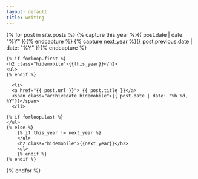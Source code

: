 ```yaml
---
layout: default
title: writing
---
```

<div class="archive">
  {% for post in site.posts %}
    {% capture this_year %}{{ post.date | date: "%Y" }}{% endcapture %}
    {% capture next_year %}{{ post.previous.date | date: "%Y" }}{% endcapture %}

    {% if forloop.first %}
    <h2 class="hidemobile">{{this_year}}</h2>
    <ul>
    {% endif %}

      <li>
      <a href="{{ post.url }}"> {{ post.title }}</a>
      <span class="archivedate hidemobile">{{ post.date | date: "%b %d, %Y"}}</span>
      </li>

    {% if forloop.last %}
    </ul>
    {% else %}
        {% if this_year != next_year %}
        </ul>
        <h2 class="hidemobile">{{next_year}}</h2>
        <ul>
        {% endif %}
    {% endif %}
  {% endfor %}
</div>

